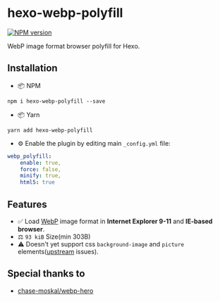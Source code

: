 # hexo-webp-polyfill
[![NPM version](https://badge.fury.io/js/hexo-webp-polyfill.svg)](https://www.npmjs.com/package/hexo-webp-polyfill)

WebP image format browser polyfill for Hexo.

## Installation
- 📦 NPM
```
npm i hexo-webp-polyfill --save
```

- 📦 Yarn
```
yarn add hexo-webp-polyfill
```

- ⚙️ Enable the plugin by editing main ``_config.yml`` file:
```yaml
webp_polyfill:
	enable: true,
	force: false,
	minify: true,
	html5: true
```

## Features
- ✅ Load [WebP](https://developers.google.com/speed/webp) image format in **Internet Explorer 9-11** and **IE-based browser**.
- ⚖️ ``93 kiB`` Size(min 303B)
- ⚠️ Doesn't yet support css ``background-image`` and ``picture`` elements([upstream](https://github.com/chase-moskal/webp-hero) issues).

## Special thanks to
* [chase-moskal/webp-hero](https://github.com/chase-moskal/webp-hero)
